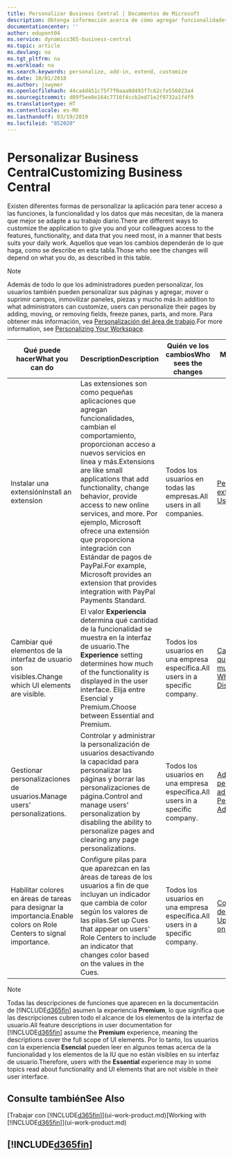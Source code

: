 ```yaml
---
title: Personalizar Business Central | Documentos de Microsoft
description: Obtenga información acerca de cómo agregar funcionalidades y personalizar Business Central.
documentationcenter: ''
author: edupont04
ms.service: dynamics365-business-central
ms.topic: article
ms.devlang: na
ms.tgt_pltfrm: na
ms.workload: na
ms.search.keywords: personalize, add-in, extend, customize
ms.date: 10/01/2018
ms.author: jswymer
ms.openlocfilehash: 44ca4d451c75f7f0aaa0d493f7c62cfe556023a4
ms.sourcegitcommit: d09f5ee0e164c7716f4ccb2ed71e2f9732a1f4f9
ms.translationtype: HT
ms.contentlocale: es-MX
ms.lasthandoff: 03/19/2019
ms.locfileid: "852020"
---
```

# <a name="customizing-business-central"></a><span data-ttu-id="cd9f1-103">Personalizar Business Central</span><span class="sxs-lookup"><span data-stu-id="cd9f1-103">Customizing Business Central</span></span>
<span data-ttu-id="cd9f1-104">Existen diferentes formas de personalizar la aplicación para tener acceso a las funciones, la funcionalidad y los datos que más necesitan, de la manera que mejor se adapte a su trabajo diario.</span><span class="sxs-lookup"><span data-stu-id="cd9f1-104">There are different ways to customize the application to give you and your colleagues access to the features, functionality, and data that you need most, in a manner that bests suits your daily work.</span></span> <span data-ttu-id="cd9f1-105">Aquellos que vean los cambios dependerán de lo que haga, como se describe en esta tabla.</span><span class="sxs-lookup"><span data-stu-id="cd9f1-105">Those who see the changes will depend on what you do, as described in this table.</span></span>

> [!NOTE]
> <span data-ttu-id="cd9f1-106">Además de todo lo que los administradores pueden personalizar, los usuarios también pueden personalizar sus páginas y agregar, mover o suprimir campos, inmovilizar paneles, piezas y mucho más.</span><span class="sxs-lookup"><span data-stu-id="cd9f1-106">In addition to what administrators can customize, users can personalize their pages by adding, moving, or removing fields, freeze panes, parts, and more.</span></span> <span data-ttu-id="cd9f1-107">Para obtener más información, vea [Personalización del área de trabajo](ui-personalization-user.md).</span><span class="sxs-lookup"><span data-stu-id="cd9f1-107">For more information, see [Personalizing Your Workspace](ui-personalization-user.md).</span></span>

| <span data-ttu-id="cd9f1-108">Qué puede hacer</span><span class="sxs-lookup"><span data-stu-id="cd9f1-108">What you can do</span></span>    |  <span data-ttu-id="cd9f1-109">Description</span><span class="sxs-lookup"><span data-stu-id="cd9f1-109">Description</span></span>  |  <span data-ttu-id="cd9f1-110">Quién ve los cambios</span><span class="sxs-lookup"><span data-stu-id="cd9f1-110">Who sees the changes</span></span>  |  <span data-ttu-id="cd9f1-111">Más información</span><span class="sxs-lookup"><span data-stu-id="cd9f1-111">More information</span></span>  |
|-----|---------------|---------|-------|
|<span data-ttu-id="cd9f1-112">Instalar una extensión</span><span class="sxs-lookup"><span data-stu-id="cd9f1-112">Install an extension</span></span>|<span data-ttu-id="cd9f1-113">Las extensiones son como pequeñas aplicaciones que agregan funcionalidades, cambian el comportamiento, proporcionan acceso a nuevos servicios en línea y más.</span><span class="sxs-lookup"><span data-stu-id="cd9f1-113">Extensions are like small applications that add functionality, change behavior, provide access to new online services, and more.</span></span> <span data-ttu-id="cd9f1-114">Por ejemplo, Microsoft ofrece una extensión que proporciona integración con Estándar de pagos de PayPal.</span><span class="sxs-lookup"><span data-stu-id="cd9f1-114">For example, Microsoft provides an extension that provides integration with PayPal Payments Standard.</span></span>|<span data-ttu-id="cd9f1-115">Todos los usuarios en todas las empresas.</span><span class="sxs-lookup"><span data-stu-id="cd9f1-115">All users in all companies.</span></span>|[<span data-ttu-id="cd9f1-116">Personalizar con extensiones</span><span class="sxs-lookup"><span data-stu-id="cd9f1-116">Customizing Using Extensions</span></span>](ui-extensions.md)|
|<span data-ttu-id="cd9f1-117">Cambiar qué elementos de la interfaz de usuario son visibles.</span><span class="sxs-lookup"><span data-stu-id="cd9f1-117">Change which UI elements are visible.</span></span>|<span data-ttu-id="cd9f1-118">El valor **Experiencia** determina qué cantidad de la funcionalidad se muestra en la interfaz de usuario.</span><span class="sxs-lookup"><span data-stu-id="cd9f1-118">The **Experience** setting determines how much of the functionality is displayed in the user interface.</span></span> <span data-ttu-id="cd9f1-119">Elija entre Esencial y Premium.</span><span class="sxs-lookup"><span data-stu-id="cd9f1-119">Choose between Essential and Premium.</span></span>|<span data-ttu-id="cd9f1-120">Todos los usuarios en una empresa específica.</span><span class="sxs-lookup"><span data-stu-id="cd9f1-120">All users in a specific company.</span></span>|[<span data-ttu-id="cd9f1-121">Cambiar las funciones que se muestran</span><span class="sxs-lookup"><span data-stu-id="cd9f1-121">Changing Which Features are Displayed</span></span>](ui-experiences.md)|
|<span data-ttu-id="cd9f1-122">Gestionar personalizaciones de usuarios.</span><span class="sxs-lookup"><span data-stu-id="cd9f1-122">Manage users' personalizations.</span></span>|<span data-ttu-id="cd9f1-123">Controlar y administrar la personalización de usuarios desactivando la capacidad para personalizar las páginas y borrar las personalizaciones de página.</span><span class="sxs-lookup"><span data-stu-id="cd9f1-123">Control and manage users' personalization by disabling the ability to personalize pages and clearing any page personalizations.</span></span>|<span data-ttu-id="cd9f1-124">Todos los usuarios en una empresa específica.</span><span class="sxs-lookup"><span data-stu-id="cd9f1-124">All users in a specific company.</span></span>|[<span data-ttu-id="cd9f1-125">Administrar la personalización como administrador</span><span class="sxs-lookup"><span data-stu-id="cd9f1-125">Managing Personalization as an Administrator</span></span>](ui-personalization-manage.md)|
|<span data-ttu-id="cd9f1-126">Habilitar colores en áreas de tareas para designar la importancia.</span><span class="sxs-lookup"><span data-stu-id="cd9f1-126">Enable colors on Role Centers to signal importance.</span></span>|<span data-ttu-id="cd9f1-127">Configure pilas para que aparezcan en las áreas de tareas de los usuarios a fin de que incluyan un indicador que cambia de color según los valores de las pilas.</span><span class="sxs-lookup"><span data-stu-id="cd9f1-127">Set up Cues that appear on users' Role Centers to include an indicator that changes color based on the values in the Cues.</span></span>|<span data-ttu-id="cd9f1-128">Todos los usuarios en una empresa específica.</span><span class="sxs-lookup"><span data-stu-id="cd9f1-128">All users in a specific company.</span></span>|[<span data-ttu-id="cd9f1-129">Configurar un indicador de color en pilas</span><span class="sxs-lookup"><span data-stu-id="cd9f1-129">Setting Up a Colored Indicator on Cues</span></span>](admin-how-set-up-colored-indicator-on-cues.md)|

> [!NOTE]
> <span data-ttu-id="cd9f1-130">Todas las descripciones de funciones que aparecen en la documentación de [!INCLUDE[d365fin](includes/d365fin_md.md)] asumen la experiencia **Premium**, lo que significa que las descripciones cubren todo el alcance de los elementos de la interfaz de usuario.</span><span class="sxs-lookup"><span data-stu-id="cd9f1-130">All feature descriptions in user documentation for [!INCLUDE[d365fin](includes/d365fin_md.md)] assume the **Premium** experience, meaning the descriptions cover the full scope of UI elements.</span></span> <span data-ttu-id="cd9f1-131">Por lo tanto, los usuarios con la experiencia **Esencial** pueden leer en algunos temas acerca de la funcionalidad y los elementos de la IU que no están visibles en su interfaz de usuario.</span><span class="sxs-lookup"><span data-stu-id="cd9f1-131">Therefore, users with the **Essential** experience may in some topics read about functionality and UI elements that are not visible in their user interface.</span></span>

## <a name="see-also"></a><span data-ttu-id="cd9f1-132">Consulte también</span><span class="sxs-lookup"><span data-stu-id="cd9f1-132">See Also</span></span>
<span data-ttu-id="cd9f1-133">[Trabajar con [!INCLUDE[d365fin](includes/d365fin_md.md)]](ui-work-product.md)</span><span class="sxs-lookup"><span data-stu-id="cd9f1-133">[Working with [!INCLUDE[d365fin](includes/d365fin_md.md)]](ui-work-product.md)</span></span>  

## [!INCLUDE[d365fin](includes/free_trial_md.md)]  
